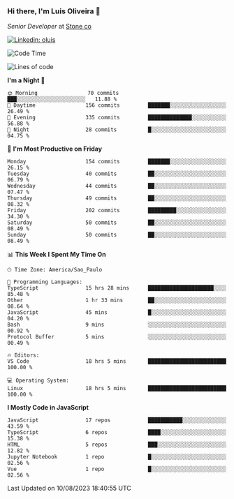 ### Hi there, I'm Luis Oliveira 👋
*Senior Developer* at [Stone co](https://www.stone.com.br)  

[![Linkedin: oluis](https://img.shields.io/badge/-ooluis-blue?style=flat-square&logo=Linkedin&logoColor=white&link=https://www.linkedin.com/in/ooluis)](https://www.linkedin.com/in/ooluis/)

<!--START_SECTION:waka-->
![Code Time](http://img.shields.io/badge/Code%20Time-3%2C310%20hrs%201%20min-blue)

![Lines of code](https://img.shields.io/badge/From%20Hello%20World%20I%27ve%20Written-340.3%20thousand%20lines%20of%20code-blue)

**I'm a Night 🦉** 

```text
🌞 Morning                70 commits          ███░░░░░░░░░░░░░░░░░░░░░░   11.88 % 
🌆 Daytime                156 commits         ███████░░░░░░░░░░░░░░░░░░   26.49 % 
🌃 Evening                335 commits         ██████████████░░░░░░░░░░░   56.88 % 
🌙 Night                  28 commits          █░░░░░░░░░░░░░░░░░░░░░░░░   04.75 % 
```
📅 **I'm Most Productive on Friday** 

```text
Monday                   154 commits         ███████░░░░░░░░░░░░░░░░░░   26.15 % 
Tuesday                  40 commits          ██░░░░░░░░░░░░░░░░░░░░░░░   06.79 % 
Wednesday                44 commits          ██░░░░░░░░░░░░░░░░░░░░░░░   07.47 % 
Thursday                 49 commits          ██░░░░░░░░░░░░░░░░░░░░░░░   08.32 % 
Friday                   202 commits         █████████░░░░░░░░░░░░░░░░   34.30 % 
Saturday                 50 commits          ██░░░░░░░░░░░░░░░░░░░░░░░   08.49 % 
Sunday                   50 commits          ██░░░░░░░░░░░░░░░░░░░░░░░   08.49 % 
```


📊 **This Week I Spent My Time On** 

```text
🕑︎ Time Zone: America/Sao_Paulo

💬 Programming Languages: 
TypeScript               15 hrs 28 mins      █████████████████████░░░░   85.48 % 
Other                    1 hr 33 mins        ██░░░░░░░░░░░░░░░░░░░░░░░   08.64 % 
JavaScript               45 mins             █░░░░░░░░░░░░░░░░░░░░░░░░   04.20 % 
Bash                     9 mins              ░░░░░░░░░░░░░░░░░░░░░░░░░   00.92 % 
Protocol Buffer          5 mins              ░░░░░░░░░░░░░░░░░░░░░░░░░   00.49 % 

🔥 Editors: 
VS Code                  18 hrs 5 mins       █████████████████████████   100.00 % 

💻 Operating System: 
Linux                    18 hrs 5 mins       █████████████████████████   100.00 % 
```

**I Mostly Code in JavaScript** 

```text
JavaScript               17 repos            ███████████░░░░░░░░░░░░░░   43.59 % 
TypeScript               6 repos             ████░░░░░░░░░░░░░░░░░░░░░   15.38 % 
HTML                     5 repos             ███░░░░░░░░░░░░░░░░░░░░░░   12.82 % 
Jupyter Notebook         1 repo              █░░░░░░░░░░░░░░░░░░░░░░░░   02.56 % 
Vue                      1 repo              █░░░░░░░░░░░░░░░░░░░░░░░░   02.56 % 
```




 Last Updated on 10/08/2023 18:40:55 UTC
<!--END_SECTION:waka-->
